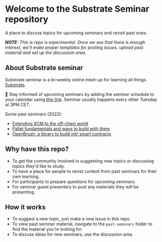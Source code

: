 # Welcome to the Substrate Seminar repository

A place to discuss topics for upcoming seminars and revisit past ones.

_**NOTE:** This is repo is experimental. Once we see that there is enough interest, we'll make proper templates for posting issues, upload past material and set up the discussion area._

## About Substrate seminar

Substrate seminar is a bi-weekly online meet-up for learning all things [Substrate](https://substrate.io/).

📅 Stay informed of upcoming seminars by adding the seminar schedule to your calendar using [this link](https://calendar.google.com/calendar/u/0?cid=Y192cXBsamk3cXY2ajBvcDVrbmdwMGR0cjUzc0Bncm91cC5jYWxlbmRhci5nb29nbGUuY29t).
Seminar usually happens every other Tuesday at 3PM CET.

Some past seminars (2022):

- [Extending XCM to the off-chain world](https://www.crowdcast.io/e/substrate-seminar-2/3)
- [Pallet fundamentals and ways to build with them](https://www.crowdcast.io/e/substrate-seminar-2/6)
- [OpenBrush: a library to build ink! smart contracts](https://www.crowdcast.io/e/substrate-seminar-2/10)

## Why have this repo?

* To get the community involved in suggesting new topics or discussing topics they'd like to study.
* To have a place for people to revist content from past seminars for their own learning.
* For participants to prepare questions for upcoming seminars.
* For seminar guest presenters to post any materials they will be presenting.

## How it works

* To suggest a new topic, just make a new issue in this repo.
* To view past seminar material, navigate to the `past-seminars` folder to find the material you're looking for.
* To discuss ideas for new seminars, use the discussion area.
